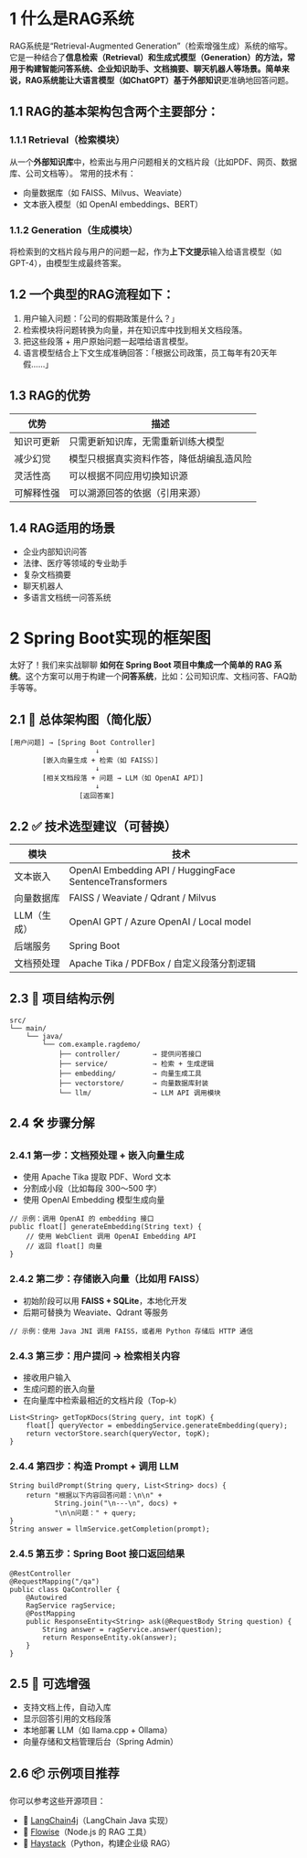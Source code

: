 # 1 什么是RAG系统
RAG系统是“Retrieval-Augmented Generation”（检索增强生成）系统的缩写。它是一种结合了**信息检索（Retrieval）和生成式模型（Generation）的方法，常用于构建智能问答系统、企业知识助手、文档摘要、聊天机器人等场景。简单来说，RAG系统能让大语言模型（如ChatGPT）基于外部知识**更准确地回答问题。
## 1.1 RAG的基本架构包含两个主要部分：
### 1.1.1 Retrieval（检索模块）
从一个**外部知识库**中，检索出与用户问题相关的文档片段（比如PDF、网页、数据库、公司文档等）。
常用的技术有：
- 向量数据库（如 FAISS、Milvus、Weaviate）
- 文本嵌入模型（如 OpenAI embeddings、BERT）
### 1.1.2 Generation（生成模块）
将检索到的文档片段与用户的问题一起，作为**上下文提示**输入给语言模型（如 GPT-4），由模型生成最终答案。
## 1.2 一个典型的RAG流程如下：
1. 用户输入问题：「公司的假期政策是什么？」
2. 检索模块将问题转换为向量，并在知识库中找到相关文档段落。
3. 把这些段落 + 用户原始问题一起喂给语言模型。
4. 语言模型结合上下文生成准确回答：「根据公司政策，员工每年有20天年假……」
## 1.3 RAG的优势

| **优势** | **描述**               |
| ------ | -------------------- |
| 知识可更新  | 只需更新知识库，无需重新训练大模型    |
| 减少幻觉   | 模型只根据真实资料作答，降低胡编乱造风险 |
| 灵活性高   | 可以根据不同应用切换知识源        |
| 可解释性强  | 可以溯源回答的依据（引用来源）      |

## 1.4 RAG适用的场景
- 企业内部知识问答
- 法律、医疗等领域的专业助手
- 复杂文档摘要
- 聊天机器人
- 多语言文档统一问答系统

# 2 Spring Boot实现的框架图
太好了！我们来实战聊聊 **如何在 Spring Boot 项目中集成一个简单的 RAG 系统**。这个方案可以用于构建一个**问答系统**，比如：公司知识库、文档问答、FAQ助手等等。
## 2.1 **🧩 总体架构图（简化版）**

```
[用户问题] → [Spring Boot Controller]
                     ↓
        [嵌入向量生成 + 检索（如 FAISS）]
                     ↓
        [相关文档段落 + 问题 → LLM（如 OpenAI API）]
                     ↓
                 [返回答案]
```

## 2.2 **✅ 技术选型建议（可替换）**

| **模块**  | **技术**                                                  |
| ------- | ------------------------------------------------------- |
| 文本嵌入    | OpenAI Embedding API / HuggingFace SentenceTransformers |
| 向量数据库   | FAISS / Weaviate / Qdrant / Milvus                      |
| LLM（生成） | OpenAI GPT / Azure OpenAI / Local model                 |
| 后端服务    | Spring Boot                                             |
| 文档预处理   | Apache Tika / PDFBox / 自定义段落分割逻辑                        |

## 2.3 **🧱 项目结构示例**

```
src/
└── main/
    └── java/
        └── com.example.ragdemo/
            ├── controller/        → 提供问答接口
            ├── service/           → 检索 + 生成逻辑
            ├── embedding/         → 向量生成工具
            ├── vectorstore/       → 向量数据库封装
            └── llm/               → LLM API 调用模块
```

## 2.4 **🛠️ 步骤分解**
### 2.4.1 **第一步：文档预处理 + 嵌入向量生成**
- 使用 Apache Tika 提取 PDF、Word 文本
- 分割成小段（比如每段 300～500 字）
- 使用 OpenAI Embedding 模型生成向量
```
// 示例：调用 OpenAI 的 embedding 接口
public float[] generateEmbedding(String text) {
    // 使用 WebClient 调用 OpenAI Embedding API
    // 返回 float[] 向量
}
```
  

### 2.4.2 **第二步：存储嵌入向量（比如用 FAISS）**
- 初始阶段可以用 **FAISS + SQLite**，本地化开发
- 后期可替换为 Weaviate、Qdrant 等服务
```
// 示例：使用 Java JNI 调用 FAISS，或者用 Python 存储后 HTTP 通信
```


### 2.4.3 **第三步：用户提问 → 检索相关内容**
- 接收用户输入
- 生成问题的嵌入向量
- 在向量库中检索最相近的文档片段（Top-k）
```
List<String> getTopKDocs(String query, int topK) {
    float[] queryVector = embeddingService.generateEmbedding(query);
    return vectorStore.search(queryVector, topK);
}
```

### 2.4.4 **第四步：构造 Prompt + 调用 LLM**
```
String buildPrompt(String query, List<String> docs) {
    return "根据以下内容回答问题：\n\n" +
           String.join("\n---\n", docs) +
           "\n\n问题：" + query;
}
String answer = llmService.getCompletion(prompt);
```


### 2.4.5 **第五步：Spring Boot 接口返回结果**
```
@RestController
@RequestMapping("/qa")
public class QaController {
    @Autowired
    RagService ragService;
    @PostMapping
    public ResponseEntity<String> ask(@RequestBody String question) {
        String answer = ragService.answer(question);
        return ResponseEntity.ok(answer);
    }
}
```
  
## 2.5 **🚀 可选增强**
- 支持文档上传，自动入库
- 显示回答引用的文档段落
- 本地部署 LLM（如 llama.cpp + Ollama）
- 向量存储和文档管理后台（Spring Admin）

## 2.6 **📦 示例项目推荐**
你可以参考这些开源项目：
- 🔗 [LangChain4j](https://github.com/langchain4j/langchain4j)（LangChain Java 实现）
- 🔗 [Flowise](https://github.com/FlowiseAI/Flowise)（Node.js 的 RAG 工具）
- 🔗 [Haystack](https://github.com/deepset-ai/haystack)（Python，构建企业级 RAG）
